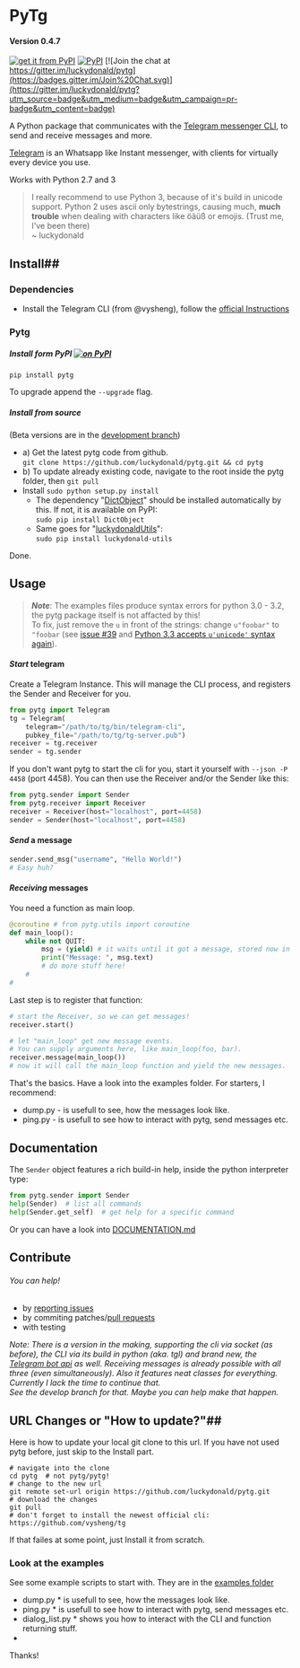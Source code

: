 # **PyTg** 
#### Version 0.4.7 ####
[![get it from PyPI](https://img.shields.io/pypi/v/pytg.svg)](https://pypi.python.org/pypi/pytg) [![PyPI](https://img.shields.io/pypi/dm/pytg.svg)](https://pypi.python.org/pypi/pytg/0.4.6/) [![Join the chat at https://gitter.im/luckydonald/pytg](https://badges.gitter.im/Join%20Chat.svg)](https://gitter.im/luckydonald/pytg?utm_source=badge&utm_medium=badge&utm_campaign=pr-badge&utm_content=badge)

A Python package that communicates with the [Telegram messenger CLI](https://github.com/vysheng/tg), to send and receive messages and more.

[Telegram](https://telegram.org) is an Whatsapp like Instant messenger, with clients for virtually every device you use.

Works with Python  2.7 and 3    

> I really recommend to use Python 3, because of it's build in unicode support.
Python 2 uses ascii only bytestrings, causing much, **much trouble** when dealing with characters like öäüß or emojis. (Trust me, I've been there)     
~ luckydonald

## **Install**##
### Dependencies ###
 - Install the Telegram CLI (from @vysheng), follow the [official Instructions](https://github.com/vysheng/tg)

### Pytg ###
##### Install form PyPI [![on PyPI](https://img.shields.io/pypi/v/pytg.svg)](https://pypi.python.org/pypi/pytg)

```shell
pip install pytg
```    
To upgrade append the ```--upgrade``` flag.
 
##### Install from source

(Beta versions are in the [development branch](https://github.com/luckydonald/pytg/tree/development))    

 - a) Get the latest pytg code from github.    
    ```git clone https://github.com/luckydonald/pytg.git && cd pytg```     
 - b) To update already existing code, navigate to the root inside the pytg folder, then ```git pull```
 - Install
    ```sudo python setup.py install```
    - The dependency "[DictObject](https://github.com/luckydonald/DictObject)" should be installed automatically by this. If not, it is available on PyPI:    
     ```sudo pip install DictObject```
    - Same goes for "[luckydonaldUtils](https://github.com/luckydonald/luckydonald-utils)":    
     ```sudo pip install luckydonald-utils```
    
 Done.

## **Usage** ##

>***Note***: The examples files produce syntax errors for python 3.0 - 3.2, the pytg package itself is not affacted by this!    
> To fix, just remove the ```u``` in front of the strings: change ```u"foobar"``` to ```"foobar``` (see [issue #39](https://github.com/luckydonald/pytg/issues/39#issuecomment-129992777) and [Python 3.3 accepts ```u'unicode'``` syntax again](https://docs.python.org/3/whatsnew/3.3.html?highlight=unicode)). 

#### *Start* telegram ####

Create a Telegram Instance.
This will manage the CLI process, and registers the Sender and Receiver for you.

```python
from pytg import Telegram
tg = Telegram(
	telegram="/path/to/tg/bin/telegram-cli",
	pubkey_file="/path/to/tg/tg-server.pub")
receiver = tg.receiver
sender = tg.sender
```

If you don't want pytg to start the cli for you, start it yourself with ```--json -P 4458``` (port 4458).
You can then use the Receiver and/or the Sender like this: 


```python
from pytg.sender import Sender
from pytg.receiver import Receiver
receiver = Receiver(host="localhost", port=4458)
sender = Sender(host="localhost", port=4458)
```

#### *Send* a message ####

```python
sender.send_msg("username", "Hello World!")
# Easy huh?
```
    
#### *Receiving* messages ####

You need a function as main loop.
```python
@coroutine # from pytg.utils import coroutine
def main_loop():
	while not QUIT:
		msg = (yield) # it waits until it got a message, stored now in msg.
		print("Message: ", msg.text)
		# do more stuff here!
	#
#
```

Last step is to register that function:

```python
# start the Receiver, so we can get messages!
receiver.start()

# let "main_loop" get new message events.
# You can supply arguments here, like main_loop(foo, bar).
receiver.message(main_loop())
# now it will call the main_loop function and yield the new messages.
```

That's the basics. Have a look into the examples folder. For starters, I recommend:    
* dump.py - is usefull to see, how the messages look like.    
* ping.py - is usefull to see how to interact with pytg, send messages etc.

## Documentation
The ```Sender``` object features a rich build-in help, inside the python interpreter type:
```python
from pytg.sender import Sender
help(Sender)  # list all commands
help(Sender.get_self)  # get help for a specific command
``` 

Or you can have a look into [DOCUMENTATION.md](https://github.com/luckydonald/pytg/blob/master/DOCUMENTATION.md)


## Contribute
###### You can help!

* by [reporting issues](https://github.com/luckydonald/pytg/issues)
* by commiting patches/[pull requests](https://github.com/luckydonald/pytg/pulls)
* with testing
 
*Note: There is a version in the making, supporting the cli via socket (as before), the CLI via its build in python (aka. tgl) and brand new, the [Telegram bot api](https://github.com/luckydonald/pytgbot) as well.
Receiving messages is already possible with all three (even simultaneously).
Also it features neat classes for everything. Currently I lack the time to continue that.  
See the develop branch for that. Maybe you can help make that happen.*

## **URL Changes** or "How to update?"##
Here is how to update your local git clone to this url. If you have not used pytg before, just skip to the Install part.
```shell
# navigate into the clone
cd pytg	 # not pytg/pytg!
# change to the new url
git remote set-url origin https://github.com/luckydonald/pytg.git
# download the changes
git pull
# don't forget to install the newest official cli: https://github.com/vysheng/tg
```
If that failes at some point, just Install it from scratch.

### Look at the examples
See some example scripts to start with.
They are in the [examples folder](https://github.com/luckydonald/pytg/tree/master/examples)    
* dump.py * is usefull to see, how the messages look like.    
* ping.py * is usefull to see how to interact with pytg, send messages etc.    
* dialog_list.py * shows you how to interact with the CLI and function returning stuff.
* 


Thanks!
